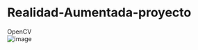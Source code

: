 # Realidad-Aumentada-proyecto
OpenCV  
![image](https://github.com/user-attachments/assets/cada2805-bdde-496a-bc00-3ddcfdf7a0eb)

